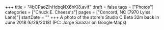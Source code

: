 +++
title = "4bCPaoZlhHdbqNX6hKI8.avif"
draft = false
tags = ["Photos"]
categories = ["Chuck E. Cheese's"]
pages = ["Concord, NC (7970 Lyles Lane)"]
startDate = ""
+++
A photo of the store's Studio C Beta 32m back in June 2018 (6/29/2018) (PC: Jorge Salazar on Google Maps)

